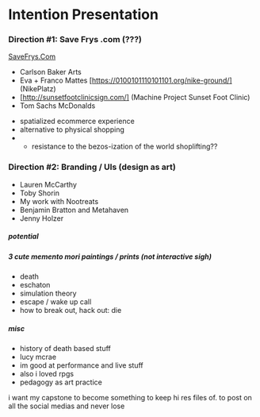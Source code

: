 # Intention Presentation



### Direction #1: Save Frys .com (???)

[SaveFrys.Com](http://savefrys.com)

* Carlson Baker Arts
* Eva + Franco Mattes [https://0100101110101101.org/nike-ground/] (NikePlatz)
* [http://sunsetfootclinicsign.com/] (Machine Project Sunset Foot Clinic)
* Tom Sachs McDonalds



- spatialized ecommerce experience
- alternative to physical shopping
- - resistance to the bezos-ization of the world
shoplifting??


### Direction #2: Branding / UIs (design as art)

* Lauren McCarthy
* Toby Shorin
* My work with Nootreats
* Benjamin Bratton and Metahaven
* Jenny Holzer


##### potential 
##### 3 cute memento mori paintings / prints (not interactive sigh)


* death
* eschaton
* simulation theory
* escape / wake up call
* how to break out, hack out: die

##### misc 
* history of death based stuff
* lucy mcrae
* im good at performance and live stuff
* also i loved rpgs
* pedagogy as art practice

i want my capstone to become something to keep hi res files of. to post on all the social medias and never lose

